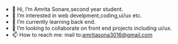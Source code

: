 - 👋 Hi, I’m Amrita Sonare,second year student.
- 👀 I’m interested in web develpment,coding,ui/ux etc.
- 🌱 I’m currently learning back end.
- 💞️ I’m looking to collaborate on front end projects including ui/ux. 
- 📫 How to reach me:
mail to:amritasona3016@gmail.com

